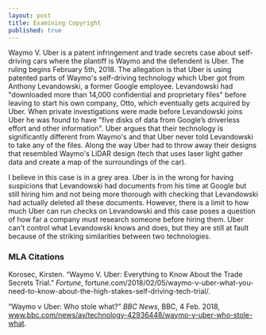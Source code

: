 ```yaml
---
layout: post
title: Examining Copyright
published: true
---
```


Waymo V. Uber is a patent infringement and trade secrets case about self-driving cars where the plantiff is Waymo and the defendent is Uber. The ruling begins February 5th, 2018. The allegation is that Uber is using patented parts of Waymo's self-driving technology which Uber got from Anthony Levandowski, a former Google employee. Levandowski had "downloaded more than 14,000 confidential and proprietary files" before leaving to start his own company, Otto, which eventually gets acquired by Uber. When private investigations were made before Levandowski joins Uber he was found to have "five disks of data from Google’s driverless effort and other information". Uber argues that their technology is significantly different from Waymo's and that Uber never told Levandowski to take any of the files. Along the way Uber had to throw away their designs that resembled Waymo's LiDAR design (tech that uses laser light gather data and create a map of the surroundings of the car).

I believe in this case is in a grey area. Uber is in the wrong for having suspicions that Levandowski had documents from his time at Google but still hiring him and not being more thorough with checking that Levandowski had actually deleted all these documents. However, there is a limit to how much Uber can run checks on Levandowski and this case poses a question of how far a company must research someone before hiring them. Uber can't control what Levandowski knows and does, but they are still at fault because of the striking similarities between two technologies.  


### MLA Citations
Korosec, Kirsten. “Waymo V. Uber: Everything to Know About the Trade Secrets Trial.” *Fortune*, fortune.com/2018/02/05/waymo-v-uber-what-you-need-to-know-about-the-high-stakes-self-driving-tech-trial/.

“Waymo v Uber: Who stole what?” *BBC News*, BBC, 4 Feb. 2018, www.bbc.com/news/av/technology-42936448/waymo-v-uber-who-stole-what.
